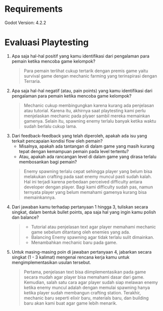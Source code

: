 # Requirements
Godot Version: 4.2.2

# Evaluasi Playtesting
1. Apa saja hal-hal positif yang kamu identifikasi dari pengalaman para pemain ketika mencoba game kelompok?
    > Para pemain terlihat cukup tertarik dengan premis game yaitu survival game dengan mechanic farming yang terinspirasi dengan Terraria.
2. Apa saja hal-hal negatif (atau, pain points) yang kamu identifikasi dari pengalaman para pemain ketika mencoba game kelompok?
    > Mechanic cukup membingungkan karena kurang ada penjelasan atau tutorial. Karena itu, akhirnya saat playtesting kami perlu menjelaskan mechanic pada plyaer sambil mereka memainkan gamenya. Selain itu, spawning enemy terlalu banyak ketika waktu sudah berlalu cukup lama.
3. Dari feedback-feedback yang telah diperoleh, apakah ada isu yang terkait pencapaian kondisi flow oleh pemain?
    - Misalnya, apakah ada tantangan di dalam game yang masih kurang tepat dengan kemampuan pemain pada level tertentu?
    - Atau, apakah ada rancangan level di dalam game yang dirasa terlalu membosankan bagi pemain?
    > Enemy spawning terlalu cepat sehingga player yang belum bisa melakukan crafting pada saat enemy muncul pasti sudah kalah. Hal ini terjadi karena perbedaan perceived difficulty antara developer dengan player. Bagi kami difficulty sudah pas, namun ternyata player yang belum memahami gamenya kurang bisa memainkannya.
4. Dari jawaban kamu terhadap pertanyaan 1 hingga 3, tuliskan secara singkat, dalam bentuk bullet points, apa saja hal yang ingin kamu polish dan balance?
    > - Tutorial atau penjelasan text agar player memahami mechanic game sebelum ditantang oleh enemies yang ada.
    > - Balancing Enemy spawning agar tidak terlalu sulit dimainkan.
    > - Menambahkan mechanic baru pada game.
5. Untuk masing-masing poin di jawaban pertanyaan 4, jabarkan secara singkat (1 - 3 kalimat) mengenai rencana kerja kamu untuk mengimplementasikan usulan tersebut.
    > Pertama, penjelasan text bisa diimplementasikan pada game secara mudah agar player bisa memahami dasar dari game. Kemudian, salah satu cara agar player sudah siap melawan enemy ketika enemy muncul adalah dengan memulai spawning hanya ketika player sudah membangun crafting station. Terakhir, mechanic baru seperti elixir baru, materials baru, dan building baru akan kami buat agar game lebih menarik.

